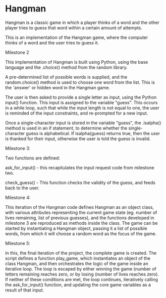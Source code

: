 # Hangman
Hangman is a classic game in which a player thinks of a word and the other player tries to guess that word within a certain amount of attempts.

This is an implementation of the Hangman game, where the computer thinks of a word and the user tries to guess it. 

Milestone 2

This implementation of Hangman is built using Python, using the base language and the .choice() method from the random library.

A pre-determined list of possible words is supplied, and the random.choice() method is used to choose one word from the list. This is the 'answer' or hidden word in the Hangman game. 

The user is then asked to provide a single letter as input, using the Python input() function. This input is assigned to the variable "guess". This occurs in a while loop, such that while the input length is not equal to one, the user is reminded of the input constraints, and re-prompted for a new input.

Once a single-character input is stored in the variable "guess", the .isalpha() method is used in an if statement, to determine whether the single-character guess is alphabetical. If isalpha(guess) returns true, then the user is thanked for their input, otherwise the user is told the guess is invalid. 

Milestone 3:

Two functions are defined:

ask_for_input()  - this recapitulates the input request code from milestone two.

check_guess()  - This function checks the validity of the guess, and feeds back to the user.

Milestone 4:

This iteration of the Hangman code defines Hangman as an object class, with various attributes representing the current game state (eg. number of lives remaining, list of previous guesses), and the functions developed in milestone 3 are reproduced as methods inside the class. The game can be started by instantiating a Hangman object, passing it a list of possible words, from which it will choose a random word as the focus of the game. 

Milestone 5:

In this, the final iteration of the project, the complete game is created. The script defines a function play_game, which instantiates an object of the class Hangman, and then orchestrates the logic of the game inside an iterative loop. The loop is escaped by either winning the game (number of letters remaining reaches zero, or by losing (number of lives reaches zero). If neither of these conditions are met, the loop continues, iteratively calling the ask_for_input() function, and updating the core game variables as a result of that input.